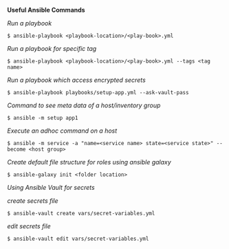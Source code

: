 
**Useful Ansible Commands**

*Run a playbook*

`$ ansible-playbook <playbook-location>/<play-book>.yml `

*Run a playbook for specific tag*

`$ ansible-playbook <playbook-location>/<play-book>.yml --tags <tag name>`

*Run a playbook which access encrypted secrets*

`$ ansible-playbook playbooks/setup-app.yml --ask-vault-pass`

*Command to see meta data of a host/inventory group*

`$ ansible -m setup app1`

*Execute an adhoc command on a host*

`$ ansible -m service -a "name=<service name> state=<service state>" --become <host group>`

*Create default file structure for roles using ansible galaxy*

`$ ansible-galaxy init <folder location>`

*Using Ansible Vault for secrets*

*create secrets file*

`$ ansible-vault create vars/secret-variables.yml`

*edit secrets file*

`$ ansible-vault edit vars/secret-variables.yml`